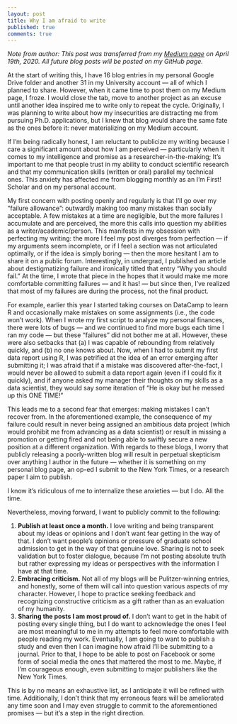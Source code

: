 ```yaml
--- 
layout: post
title: Why I am afraid to write
published: true
comments: true
---
```


*Note from author: This post was transferred from my [Medium page](https://medium.com/@geyes) on April 19th, 2020. All future blog posts will be posted on my GitHub page.* 

At the start of writing this, I have 16 blog entries in my personal Google Drive folder and another 31 in my University account — all of which I planned to share. However, when it came time to post them on my Medium page, I froze. I would close the tab, move to another project as an excuse until another idea inspired me to write only to repeat the cycle. Originally, I was planning to write about how my insecurities are distracting me from pursuing Ph.D. applications, but I knew that blog would share the same fate as the ones before it: never materializing on my Medium account.

If I’m being radically honest, I am reluctant to publicize my writing because I care a significant amount about how I am perceived — particularly when it comes to my intelligence and promise as a researcher-in-the-making; It’s important to me that people trust in my ability to conduct scientific research and that my communication skills (written or oral) parallel my technical ones. This anxiety has affected me from blogging monthly as an I’m First! Scholar and on my personal account.

My first concern with posting openly and regularly is that I’ll go over my “failure allowance”: outwardly making too many mistakes than socially acceptable. A few mistakes at a time are negligible, but the more failures I accumulate and are perceived, the more this calls into question my abilities as a writer/academic/person. This manifests in my obsession with perfecting my writing: the more I feel my post diverges from perfection — if my arguments seem incomplete, or if I feel a section was not articulated optimally, or if the idea is simply boring — then the more hesitant I am to share it on a public forum. Interestingly, in undergrad, I published an article about destigmatizing failure and ironically titled that entry “Why you should fail.” At the time, I wrote that piece in the hopes that it would make me more comfortable committing failures — and it has! — but since then, I’ve realized that most of my failures are during the process, not the final product.

For example, earlier this year I started taking courses on DataCamp to learn R and occasionally make mistakes on some assignments (i.e., the code won’t work). When I wrote my first script to analyze my personal finances, there were lots of bugs — and we continued to find more bugs each time I ran my code — but these “failures” did not bother me at all. However, these were also setbacks that (a) I was capable of rebounding from relatively quickly, and (b) no one knows about. Now, when I had to submit my first data report using R, I was petrified at the idea of an error emerging after submitting it; I was afraid that if a mistake was discovered after-the-fact, I would never be allowed to submit a data report again (even if I could fix it quickly), and if anyone asked my manager their thoughts on my skills as a data scientist, they would say some iteration of “He is okay but he messed up this ONE TIME!”

This leads me to a second fear that emerges: making mistakes I can’t recover from. In the aforementioned example, the consequence of my failure could result in never being assigned an ambitious data project (which would prohibit me from advancing as a data scientist) or result in missing a promotion or getting fired and not being able to swiftly secure a new position at a different organization. With regards to these blogs, I worry that publicly releasing a poorly-written blog will result in perpetual skepticism over anything I author in the future — whether it is something on my personal blog page, an op-ed I submit to the New York Times, or a research paper I aim to publish.

I know it’s ridiculous of me to internalize these anxieties — but I do. All the time.

Nevertheless, moving forward, I want to publicly commit to the following:
1. **Publish at least once a month.** I love writing and being transparent about my ideas or opinions and I don’t want fear getting in the way of that. I don’t want people’s opinions or pressure of graduate school admission to get in the way of that genuine love. Sharing is not to seek validation but to foster dialogue, because I’m not posting absolute truth but rather expressing my ideas or perspectives with the information I have at that time.
2. **Embracing criticism.** Not all of my blogs will be Pulitzer-winning entries, and honestly, some of them will call into question various aspects of my character. However, I hope to practice seeking feedback and recognizing constructive criticism as a gift rather than as an evaluation of my humanity.
3. **Sharing the posts I am most proud of.** I don’t want to get in the habit of posting every single thing, but I do want to acknowledge the ones I feel are most meaningful to me in my attempts to feel more comfortable with people reading my work. Eventually, I am going to want to publish a study and even then I can imagine how afraid I’ll be submitting to a journal. Prior to that, I hope to be able to post on Facebook or some form of social media the ones that mattered the most to me. Maybe, if I’m courageous enough, even submitting to major publishers like the New York Times.

This is by no means an exhaustive list, as I anticipate it will be refined with time. Additionally, I don’t think that my erroneous fears will be ameliorated any time soon and I may even struggle to commit to the aforementioned promises — but it’s a step in the right direction.
